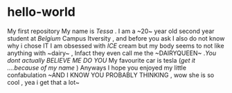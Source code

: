 # hello-world
My first repository
My name is *Tessa* . I am a ~20~ year old second year student at *Belgium* Campus Itversity , and before you ask I also do not know why i chose IT 
I am obsessed with *ICE* cream but my body seems to not like anything with ~dairy~  , Infact they even call me the ~DAIRYQUEEN~ .*You dont actually BELIEVE ME DO YOU*
My favourite car is tesla (*get it ....because of my name* )
Anyways I hope you enjoyed my little confabulation 
~AND I KNOW YOU PROBABLY THINKING , wow she is so cool , yea i get that a lot~

